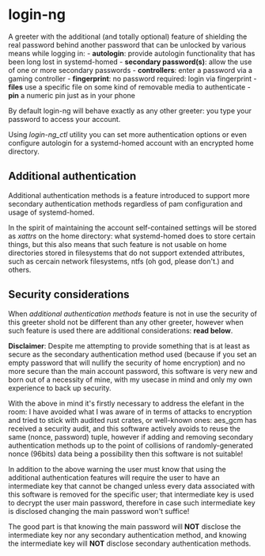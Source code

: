 # login-ng

A greeter with the additional (and totally optional) feature of shielding the real password
behind another password that can be unlocked by various means while logging in:
    - __autologin__: provide autologin functionality that has been long lost in systemd-homed
    - __secondary password(s)__: allow the use of one or more secondary passwords
    - __controllers__: enter a password via a gaming controller
    - __fingerprint__: no password required: login via fingerprint
    - __files__ use a specific file on some kind of removable media to authenticate
    - __pin__ a numeric pin just as in your phone

By default login-ng will behave exactly as any other greeter: you type your password to access your account.

Using *login-ng_ctl* utility you can set more authentication options or even configure autologin for a systemd-homed
account with an encrypted home directory.

## Additional authentication

Additional authentication methods is a feature introduced to support more secondary authentication methods regardless
of pam configuration and usage of systemd-homed.

In the spirit of maintaining the account self-contained settings will be stored as *xattrs* on the home directory:
what systemd-homed does to store certain things, but this also means that such feature is not usable on home directories stored
in filesystems that do not support extended attributes, such as cercain network filesystems, ntfs (oh god, please don't.) and others.

## Security considerations

When *additional authentication methods* feature is not in use the security of this greeter shold not be different than any other greeter,
however when such feature is used there are additional considerations: __read below__.

__Disclaimer__: Despite me attempting to provide something that is at least as secure as the secondary authentication method used
(because if you set an empty password that will nullify the security of home encryption) and no more secure than the
main account password, this software is very new and born out of a necessity of mine, with my usecase in mind
and only my own experience to back up security.

With the above in mind it's firstly necessary to address the elefant in the room:
I have avoided what I was aware of in terms of attacks to encryption and tried to stick with audited rust crates, or well-known ones:
aes_gcm has received a security audit, and this software actively avoids to reuse the same (nonce, password) tuple, however if
adding and removing secondary authentication methods up to the point of collisions of randomly-generated nonce (96bits) data being a possibility
then this software is not suitable!

In addition to the above warning the user must know that using the additional authentication features will
require the user to have an intermediate key that cannot be changed unless every data associated with this software is removed for
the specific user; that intermediate key is used to decrypt the user main password, therefore in case such intermediate key is disclosed
changing the main password won't suffice!

The good part is that knowing the main password will __NOT__ disclose the intermediate key nor any secondary authentication method,
and knowing the intermediate key will __NOT__ disclose secondary authentication methods.
